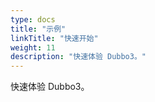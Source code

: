 ```yaml
---
type: docs
title: "示例"
linkTitle: "快速开始"
weight: 11
description: "快速体验 Dubbo3。"
---
```


快速体验 Dubbo3。